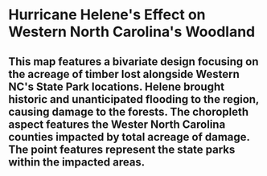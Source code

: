 # Hurricane Helene's Effect on Western North Carolina's Woodland #
## This map features a bivariate design focusing on the acreage of timber lost alongside Western NC's State Park locations. Helene brought historic and unanticipated flooding to the region, causing damage to the forests. The choropleth aspect features the Wester North Carolina counties impacted by total acreage of damage. The point features represent the state parks within the impacted areas. ##
